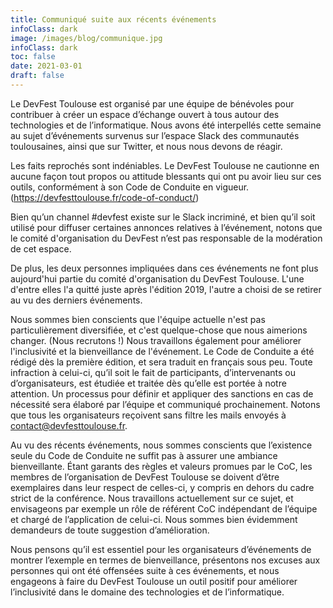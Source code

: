 ```yaml
---
title: Communiqué suite aux récents événements
infoClass: dark
image: /images/blog/communique.jpg
infoClass: dark
toc: false
date: 2021-03-01
draft: false
---
```


Le DevFest Toulouse est organisé par une équipe de bénévoles pour contribuer à créer un espace d’échange ouvert à tous autour des technologies et de l’informatique. Nous avons été interpellés cette semaine au sujet d’événements survenus sur l’espace Slack des communautés toulousaines, ainsi que sur Twitter, et nous nous devons de réagir.

Les faits reprochés sont indéniables. Le DevFest Toulouse ne cautionne en aucune façon tout propos ou attitude blessants qui ont pu avoir lieu sur ces outils, conformément à son Code de Conduite en vigueur. (https://devfesttoulouse.fr/code-of-conduct/)

Bien qu’un channel #devfest existe sur le Slack incriminé, et bien qu’il soit utilisé pour diffuser certaines annonces relatives à l’événement, notons que le comité d'organisation du DevFest n’est pas responsable de la modération de cet espace.

De plus, les deux personnes impliquées dans ces événements ne font plus aujourd'hui partie du comité d'organisation du DevFest Toulouse. L'une d'entre elles l'a quitté juste après l'édition 2019, l'autre a choisi de se retirer au vu des derniers événements.

Nous sommes bien conscients que l'équipe actuelle n'est pas particulièrement diversifiée, et c'est quelque-chose que nous aimerions changer. (Nous recrutons !) Nous travaillons également pour améliorer l'inclusivité et la bienveillance de l'événement. Le Code de Conduite a été rédigé dès la première édition, et sera traduit en français sous peu. Toute infraction à celui-ci, qu’il soit le fait de participants, d’intervenants ou d’organisateurs, est étudiée et traitée dès qu’elle est portée à notre attention. Un processus pour définir et appliquer des sanctions en cas de nécessité sera élaboré par l’équipe et communiqué prochainement. Notons que tous les organisateurs reçoivent sans filtre les mails envoyés à contact@devfesttoulouse.fr.

Au vu des récents événements, nous sommes conscients que l’existence seule du Code de Conduite ne suffit pas à assurer une ambiance bienveillante. Étant garants des règles et valeurs promues par le CoC, les membres de l’organisation de DevFest Toulouse se doivent d’être exemplaires dans leur respect de celles-ci, y compris en dehors du cadre strict de la conférence. Nous travaillons actuellement sur ce sujet, et envisageons par exemple un rôle de référent CoC indépendant de l’équipe et chargé de l’application de celui-ci. Nous sommes bien évidemment demandeurs de toute suggestion d’amélioration.

Nous pensons qu’il est essentiel pour les organisateurs d’événements de montrer l’exemple en termes de bienveillance, présentons nos excuses aux personnes qui ont été offensées suite à ces événements, et nous engageons à faire du DevFest Toulouse un outil positif pour améliorer l’inclusivité dans le domaine des technologies et de l’informatique.
